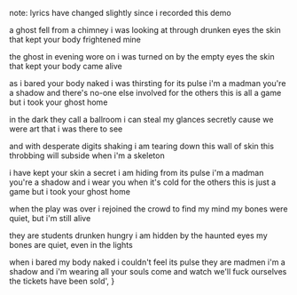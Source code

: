 
note: lyrics have changed slightly since i recorded this demo

a ghost fell from a chimney i
was looking at through drunken eyes
the skin that kept your body
frightened mine

the ghost in evening wore on i
was turned on by the empty eyes
the skin that kept your body
came alive

as i bared your body naked
i was thirsting for its pulse
i'm a madman you're a shadow
and there's no-one else involved
for the others this is all a game
but i took your ghost home

in the dark they call a ballroom i
can steal my glances secretly
cause we were art that i was
there to see

and with desperate digits shaking i
am tearing down this wall of skin
this throbbing will subside when i'm a
skeleton

i have kept your skin a secret
i am hiding from its pulse
i'm a madman you're a shadow
and i wear you when it's cold
for the others this is just a game
but i took your ghost home

when the play was over i
rejoined the crowd to find my mind
my bones were quiet, but
i'm still alive

they are students drunken hungry i
am hidden by the haunted eyes
my bones are quiet, even
in the lights

when i bared my body naked
i couldn't feel its pulse
they are madmen i'm a shadow
and i'm wearing all your souls
come and watch we'll fuck ourselves
the tickets have been sold',
}
